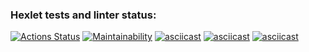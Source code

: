 ### Hexlet tests and linter status:
[![Actions Status](https://github.com/sklyuev-v/python-project-49/workflows/hexlet-check/badge.svg)](https://github.com/sklyuev-v/python-project-49/actions)
[![Maintainability](https://api.codeclimate.com/v1/badges/d2a2164274aa7a552fb5/maintainability)](https://codeclimate.com/github/sklyuev-v/python-project-49/maintainability)
[![asciicast](https://asciinema.org/a/Gc7F31zIYEGntlYyMhnqJSMx6.svg)](https://asciinema.org/a/Gc7F31zIYEGntlYyMhnqJSMx6)
[![asciicast](https://asciinema.org/a/YmxDbMknJ9ixY7YDtWqnRE4E4.svg)](https://asciinema.org/a/YmxDbMknJ9ixY7YDtWqnRE4E4)
[![asciicast](https://asciinema.org/a/GhKvttn5f1LCt86P0GsaqnZks.svg)](https://asciinema.org/a/GhKvttn5f1LCt86P0GsaqnZks)
